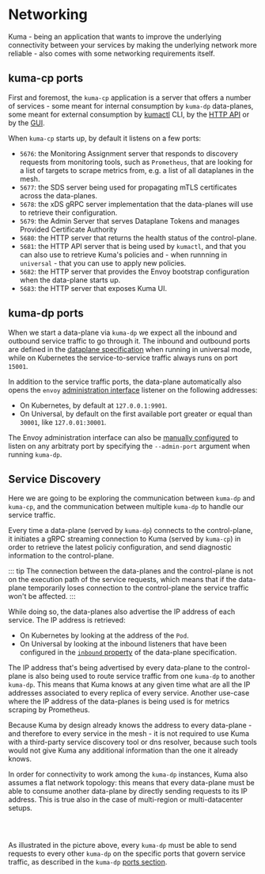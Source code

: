 # Networking

Kuma - being an application that wants to improve the underlying connectivity between your services by making the underlying network more reliable - also comes with some networking requirements itself.

## kuma-cp ports

First and foremost, the `kuma-cp` application is a server that offers a number of services - some meant for internal consumption by `kuma-dp` data-planes, some meant for external consumption by [kumactl](#kumactl) CLI, by the [HTTP API](#http-api) or by the [GUI](#gui).

When `kuma-cp` starts up, by default it listens on a few ports:

* `5676`: the Monitoring Assignment server that responds to discovery requests from monitoring tools, such as `Prometheus`, that are looking for a list of targets to scrape metrics from, e.g. a list of all dataplanes in the mesh.
* `5677`: the SDS server being used for propagating mTLS certificates across the data-planes.
* `5678`: the xDS gRPC server implementation that the data-planes will use to retrieve their configuration.
* `5679`: the Admin Server that serves Dataplane Tokens and manages Provided Certificate Authority
* `5680`: the HTTP server that returns the health status of the control-plane.
* `5681`: the HTTP API server that is being used by `kumactl`, and that you can also use to retrieve Kuma's policies and - when runnning in `universal` - that you can use to apply new policies.
* `5682`: the HTTP server that provides the Envoy bootstrap configuration when the data-plane starts up.
* `5683`: the HTTP server that exposes Kuma UI.

## kuma-dp ports

When we start a data-plane via `kuma-dp` we expect all the inbound and outbound service traffic to go through it. The inbound and outbound ports are defined in the [dataplane specification](#dataplane-specification) when running in universal mode, while on Kubernetes the service-to-service traffic always runs on port `15001`.

In addition to the service traffic ports, the data-plane automatically also opens the `envoy` [administration interface](https://www.envoyproxy.io/docs/envoy/latest/operations/admin) listener on the following addresses:

* On Kubernetes, by default at `127.0.0.1:9901`.
* On Universal, by default on the first available port greater or equal than `30001`, like `127.0.01:30001`.

The Envoy administration interface can also be [manually configured](#envoy) to listen on any arbitraty port by specifying the `--admin-port` argument when running `kuma-dp`.

## Service Discovery

Here we are going to be exploring the communication between `kuma-dp` and `kuma-cp`, and the communication between multiple `kuma-dp` to handle our service traffic.

Every time a data-plane (served by `kuma-dp`) connects to the control-plane, it initiates a gRPC streaming connection to Kuma (served by `kuma-cp`) in order to retrieve the latest policiy configuration, and send diagnostic information to the control-plane.

::: tip
The connection between the data-planes and the control-plane is not on the execution path of the service requests, which means that if the data-plane temporarily loses connection to the control-plane the service traffic won't be affected.
:::

While doing so, the data-planes also advertise the IP address of each service. The IP address is retrieved:

* On Kubernetes by looking at the address of the `Pod`.
* On Universal by looking at the inbound listeners that have been configured in the [`inbound` property](#dataplane-specification) of the data-plane specification.

The IP address that's being advertised by every data-plane to the control-plane is also being used to route service traffic from one `kuma-dp` to another `kuma-dp`. This means that Kuma knows at any given time what are all the IP addresses associated to every replica of every service. Another use-case where the IP address of the data-planes is being used is for metrics scraping by Prometheus.

Because Kuma by design already knows the address to every data-plane - and therefore to every service in the mesh - it is not required to use Kuma with a third-party service discovery tool or dns resolver, because such tools would not give Kuma any additional information than the one it already knows.

In order for connectivity to work among the `kuma-dp` instances, Kuma also assumes a flat network topology: this means that every data-plane must be able to consume another data-plane by directly sending requests to its IP address. This is true also in the case of multi-region or multi-datacenter setups.

<center>
<img src="/images/docs/0.3.2/diagram-16.jpg" alt="" style="padding-top: 20px; padding-bottom: 10px;"/>
</center>

As illustrated in the picture above, every `kuma-dp` must be able to send requests to every other `kuma-dp` on the specific ports that govern service traffic, as described in the `kuma-dp` [ports section](#kuma-dp-ports).